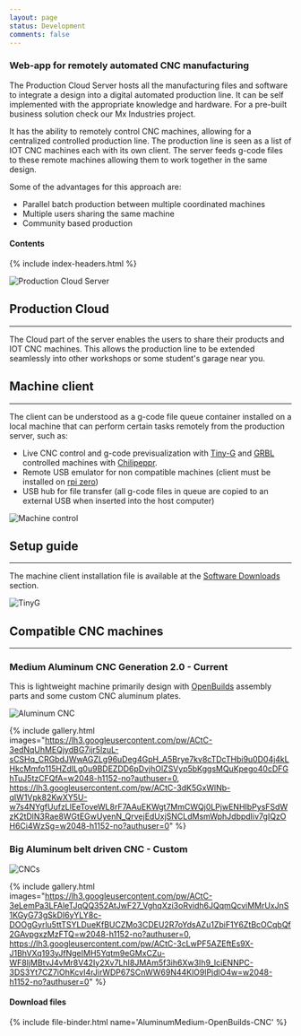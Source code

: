 ```yaml
---
layout: page
status: Development
comments: false
---
```


### Web-app for remotely automated CNC manufacturing
The Production Cloud Server hosts all the manufacturing files and software to integrate a design into a digital automated production line. It can be self implemented with the appropriate knowledge and hardware. For a pre-built business solution check our Mx Industries project.

It has the ability to remotely control CNC machines, allowing for a centralized controlled production line. The production line is seen as a list of IOT CNC machines each with its own client. The server feeds g-code files to these remote machines allowing them to work together in the same design.

Some of the advantages for this approach are:
 - Parallel batch production between multiple coordinated machines
 - Multiple users sharing the same machine
 - Community based production

#### Contents
{% include index-headers.html %}

 ![Production Cloud Server](https://lh3.googleusercontent.com/pw/ACtC-3e1uylh04Uo7iOQPknEdoyW3zBsA5PliVENo2_CDpgxV525ZQJasObOXXlcfjovipYJ6Icv8np6uOPs8oa43IpbF0_u120SCIC7fPVcfN3aE66BzN3uh7S85_LESOuMqggjnirYr4humHDAbInn6JN-0Q=w1654-h1240-no?authuser=0)

## Production Cloud

---

The Cloud part of the server enables the users to share their products and IOT CNC machines. This allows the production line to be extended seamlessly into other workshops or some student's garage near you.

## Machine client

---

The client can be understood as a g-code file queue container installed on a local machine that can perform certain tasks remotely from the production server, such as:
 - Live CNC control and g-code previsualization with [Tiny-G](https://github.com/synthetos/TinyG) and [GRBL](https://github.com/grbl/grbl) controlled machines with [Chilipeppr](http://chilipeppr.com/).
 - Remote USB emulator for non compatible machines (client must be installed on [rpi zero](https://www.raspberrypi.org/products/raspberry-pi-zero-w/))
 - USB hub for file transfer (all g-code files in queue are copied to an external USB when inserted into the host computer)

![Machine control](https://lh3.googleusercontent.com/pw/ACtC-3exkfJAzIK6anCzl7jTz54_zvWWRoflVnF_1JAbNZodmyvNNz0NOwX0W5zVtj96QmG26sMF02trMM0vzN8tTL80PKXnec_MdDuTdgr9vNiCRvJPlbx1dH2p3CPcQcI1eQ48t3VITD80V6jeKDc8-7DT8g=w2048-h1152-no?authuser=0)

## Setup guide

---

<!-- TODO: Tiene que parecer un anuncio Banner como el de projectos  -->
<!-- TODO: Link to github, direct client downlos button and install instructions  -->
<!-- TODO: Link to cloud. There should be a project for how to use the cloud in general temrs  -->
The machine client installation file is available at the [Software Downloads](/open-source/#software-downloads) section.

![TinyG](https://lh3.googleusercontent.com/pw/ACtC-3dDOt9trEHreSiEmu2xRpVVNMfbMgVBEwUJsrFhoM8s3fRUPV4WonH_bKqoi1eWnyy1D1okIPblbqgLnUc5zzqy0X7ciUXOAFBnaucFyDcEaniVmjlgIumtgbxtSxMniP1BcBHHbgIkXdFEGwqyhV6FRg=w2205-h1240-no?authuser=0)

## Compatible CNC machines

---

### Medium Aluminum CNC Generation 2.0 - Current

This is lightweight machine primarily design with [OpenBuilds](https://openbuildspartstore.com/) assembly parts and some custom CNC aluminum plates.

![Aluminum CNC](https://lh3.googleusercontent.com/pw/ACtC-3dK5GxWlNb-qIW1Vpk82KwXY5U-w7s4NYgfUufzLlEeToveWL8rF7AAuEKWgt7MmCWQj0LPjwENHIbPysFSdWzK2tDlN3Rae8WGtEGwUyenN_QrvejEdUxjSNCLdMsmWphJdbpdIiv7gIQzOH6Ci4WzSg=w2048-h1152-no?authuser=0)

{% include gallery.html images="https://lh3.googleusercontent.com/pw/ACtC-3edNqUhMEQjydBG7ijr5lzuL-sCSHq_CRGbdJWwAGZLg96uDeg4GpH_A5Brye7kv8cTDcTHbi9u0D04j4kLHkcMmfo115HZdILg0u9BDEZDD6pDvjhOlZSVyp5bKggsMQuKpego40cDFGhTuJ5tzCFQfA=w2048-h1152-no?authuser=0, https://lh3.googleusercontent.com/pw/ACtC-3dK5GxWlNb-qIW1Vpk82KwXY5U-w7s4NYgfUufzLlEeToveWL8rF7AAuEKWgt7MmCWQj0LPjwENHIbPysFSdWzK2tDlN3Rae8WGtEGwUyenN_QrvejEdUxjSNCLdMsmWphJdbpdIiv7gIQzOH6Ci4WzSg=w2048-h1152-no?authuser=0" %}

### Big Aluminum belt driven CNC - Custom

![CNCs](https://lh3.googleusercontent.com/pw/ACtC-3fWEZ1blyCHpf5OY7qm3PBeDffkst6SkNLEj_4lum6vK8hZXBDv34jJFGFRTA0m3IK_QJG-LdvUuh2zhtURpecxiN6kOpSttTq4xnKiQi8flpUVpYvN0YzjskzV4TEZR_TI5SK6VTPIMLq8o9hRBv2vwQ=w2048-h1152-no?authuser=0)

{% include gallery.html images="https://lh3.googleusercontent.com/pw/ACtC-3eLemPa3LFAleTJqQQ352AtJwF27_VghqXzi3oRvidh6JQqmQcviMMrUxJnS1KGyG73gSkDI6yYLY8c-DOOgGyrlu5ttTSYLDueKfBUCZMo3CDEU2R7oYdsAZu1ZbiF1Y6ZtBcOCqbQf2GAvpgxzMzFTQ=w2048-h1152-no?authuser=0, https://lh3.googleusercontent.com/pw/ACtC-3cLwPF5AZEftEs9X-J1BhVXq193yJfNgeIMH5Yqtm9eGMxCZu-WF8ljMBtvJ4vMr8V42Iy2Xv7LhI8JMAm5f3ih6Xw3Ih9_IciENNPC-3DS3Yt7CZ7iOhKcvI4rJirWDP67SCnWW69N44KlO9lPjdlO4w=w2048-h1152-no?authuser=0" %}

#### Download files
{% include file-binder.html name='AluminumMedium-OpenBuilds-CNC' %}
